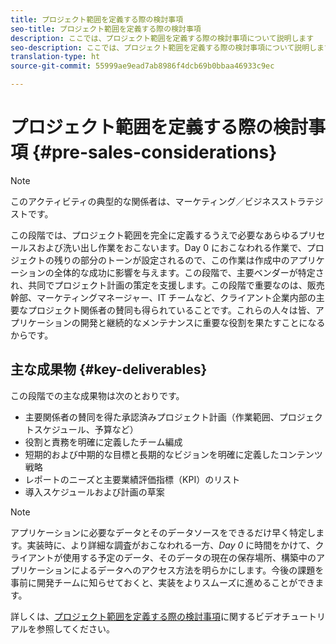 ```yaml
---
title: プロジェクト範囲を定義する際の検討事項
seo-title: プロジェクト範囲を定義する際の検討事項
description: ここでは、プロジェクト範囲を定義する際の検討事項について説明します
seo-description: ここでは、プロジェクト範囲を定義する際の検討事項について説明します
translation-type: ht
source-git-commit: 55999ae9ead7ab8986f4dcb69b0bbaa46933c9ec

---
```



# プロジェクト範囲を定義する際の検討事項 {#pre-sales-considerations}

>[!NOTE]
>
>このアクティビティの典型的な関係者は、マーケティング／ビジネスストラテジストです。

この段階では、プロジェクト範囲を完全に定義するうえで必要なあらゆるプリセールスおよび洗い出し作業をおこないます。Day 0 におこなわれる作業で、プロジェクトの残りの部分のトーンが設定されるので、この作業は作成中のアプリケーションの全体的な成功に影響を与えます。この段階で、主要ベンダーが特定され、共同でプロジェクト計画の策定を支援します。この段階で重要なのは、販売幹部、マーケティングマネージャー、IT チームなど、クライアント企業内部の主要なプロジェクト関係者の賛同も得られていることです。これらの人々は皆、アプリケーションの開発と継続的なメンテナンスに重要な役割を果たすことになるからです。

## 主な成果物 {#key-deliverables}

この段階での主な成果物は次のとおりです。

* 主要関係者の賛同を得た承認済みプロジェクト計画（作業範囲、プロジェクトスケジュール、予算など）
* 役割と責務を明確に定義したチーム編成
* 短期的および中期的な目標と長期的なビジョンを明確に定義したコンテンツ戦略
* レポートのニーズと主要業績評価指標（KPI）のリスト
* 導入スケジュールおよび計画の草案

>[!NOTE]
>
>アプリケーションに必要なデータとそのデータソースをできるだけ早く特定します。実装時に、より詳細な調査がおこなわれる一方、*Day 0* に時間をかけて、クライアントが使用する予定のデータ、そのデータの現在の保存場所、構築中のアプリケーションによるデータへのアクセス方法を明らかにします。今後の課題を事前に開発チームに知らせておくと、実装をよりスムーズに進めることができます。

詳しくは、[プロジェクト範囲を定義する際の検討事項](https://helpx.adobe.com/jp/experience-manager/6-5/screens/using/project-considerations.html)に関するビデオチュートリアルを参照してください。

